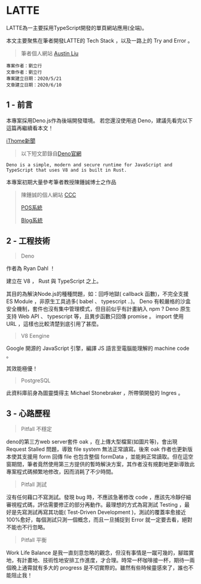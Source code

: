 # LATTE

LATTE為一主要採用TypeScript開發的單頁網站應用(全端)。

本文主要聚焦在筆者開發LATTE的 Tech Stack ，以及一路上的 Try and Error 。

>筆者個人網站 [Austin Liu](https://austin362667.github.io/)
```
專案作者：劉立行 
文章作者：劉立行 
專案建立日期：2020/5/21
文章建立日期：2020/6/10
```

## 1 - 前言

本專案採用Deno.js作為後端開發環境。
若您還沒使用過 Deno，建議先看完以下這篇再繼續看本文！

[iThome新聞](https://www.ithome.com.tw/news/137613)

>以下短文節錄自[Deno官網](https://deno.land/)
```
Deno is a simple, modern and secure runtime for JavaScript and TypeScript that uses V8 and is built in Rust.
```

本專案初期大量參考筆者教授陳鍾誠博士之作品

>陳鍾誠的個人網站 [CCC](https://misavo.com/blog/Home)
>
>[POS系統](https://github.com/ccc-js/pos)
>
>[Blog系統](https://github.com/ccc-js/blog6)

## 2 - 工程技術

>Deno

作者為 Ryan Dahl ！

建立在 V8 ， Rust 與 TypeScript 之上。

其目的為解決Node.js的種種問題，如：回呼地獄( callback 函數)，不完全支援 ES Module ，非原生工具過多( babel 、 typescript ..)。
Deno 有較嚴格的沙盒安全機制，套件也沒有集中管理模式，但目前似乎有計畫納入 npm ?
Deno 原生支持 Web API 、 typescript 等，且異步函數只回傳 promise 。
import 使用 URL ，這樣也比較清楚到底引用了甚麼。

>V8 Eengine

Google 開源的 JavaScript 引擎，編譯 JS 語言至電腦能理解的 machine code 。

其效能極優！

>PostgreSQL

此資料庫前身為圖靈獎得主 Michael Stonebraker ，所帶領開發的 Ingres 。


## 3 - 心路歷程

>Pitfall 不穩定

deno的第三方web server套件 oak ，在上傳大型檔案(如圖片等)，會出現 Request Stalled 問題，導致 file system 無法正常讀寫。後來 oak 作者也更新版本使其支援用 form 回傳 file 也包含整個 formData ，並能夠正常讀取。但在這空窗期間，筆者竟然使用第三方提供的暫時解決方案，其作者沒有規劃地更新導致此專案程式碼頻繁地修改，因而消耗了不少時間。

>Pitfall 測試

沒有任何藉口不寫測試。發現 bug 時，不應該急著修改 code ，應該先冷靜仔細審視程式碼，評估需要修正的部分再動作。最理想的方式為寫測試 Testing ，最好是先寫測試再寫其功能( Test-Driven Development )，測試的覆蓋率愈接近100%愈好，每個測試只測一個概念，而且一旦捕捉到 Error 就一定要去看，絕對不能也不行忽略。

>Pitfall 平衡

Work Life Balance 是我一直刻意忽略的觀念，但沒有事情是一蹴可幾的，腳踏實地，有計畫地、技術性地安排工作進度，才合理。時常一杯咖啡接一杯，期待一兩個晚上通霄就有多大的 progress 是不切實際的。雖然有些時候靈感來了，誰也不能阻止我！
